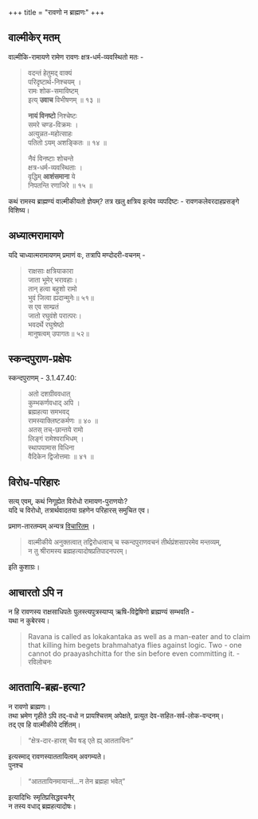 +++
title = "रावणो न ब्राह्मणः"
+++

## वाल्मीकेर् मतम्
वाल्मीकि-रामायणे रामेण रावणः क्षत्र-धर्म-व्यवस्थितो मतः -

> वदन्तं हेतुमद् वाक्यं  
परिदृष्टार्थ-निश्चयम् ।  
रामः शोक-समाविष्टम्  
इत्य् **उवाच** विभीषणम् ॥ १३ ॥
>
> **नायं विनष्टो** निश्चेष्टः  
समरे चण्ड-विक्रमः ।  
अत्युन्नत-महोत्साहः  
पतितो ऽयम् अशङ्कितः ॥ १४ ॥
>
> नैवं विनष्टाः शोचन्ते  
क्षत्र-धर्म-व्यवस्थिताः ।  
वृद्धिम् **आशंसमाना** ये  
निपतन्ति रणाजिरे ॥ १५ ॥

कथं रामस्य ब्राह्मण्यं वाल्मीकीयतो ज्ञेयम्? तत्र खलु क्षत्रिय इत्येव व्यपदिष्टः - रावणकलेवरदाहप्रसङ्गे विशिष्य।  

## अध्यात्मरामायणे
यदि चाध्यात्मरामायणम् प्रमाणं वः, तत्रापि मण्दोदरी-वचनम् - 

> राक्षसाः क्षत्रियाकारा  
जाता भूमेर् भरावहाः।  
तान् हत्वा बहुशो रामो  
भुवं जित्वा ह्यदान्मुनेः॥ ५१॥  
स एव साम्प्रतं  
जातो रघुवंशे परात्परः।  
भवदर्थे रघुश्रेष्ठो  
मानुषत्वम् उपागतः॥ ५२॥

## स्कन्दपुराण-प्रक्षेपः
स्कन्दपुराणम् - 3.1.47.40: 

> अतो दशग्रीववधात्  
कुम्भकर्णवधाद् अपि ।  
ब्रह्महत्या समभवद्  
रामस्याक्लिष्टकर्मणः ॥ ४० ॥  
> अतस् तच्-छान्तये रामो  
लिङ्गं रामेश्वराभिधम् ।  
स्थापयामास विधिना  
वैदिकेन द्विजोत्तमाः ॥ ४१ ॥

## विरोध-परिहारः
सत्य् एवम्, कथं निगूह्येत विरोधो रामायण-पुराणयोः?  
यदि च विरोधो, तत्रार्थवादतया ग्रहणेन परिहारस् समुचित एव।  

प्रमाण-तारतम्यम् अन्यत्र [विचारितम्](/rAmAyaNam/meta/rAmAkhyAne_parama-pramANam) । 

> वाल्मीकीये अनुक्तत्वात् तद्विरोधत्वाच् च स्कन्दपुराणवचनं तीर्थप्रंशसापरमेव मन्तव्यम्,  
न तु श्रीरामस्य ब्रह्महत्यादोषप्रतिपादनपरम्।

इति कुशाग्रः। 


## आचारतो ऽपि न
न हि रावणस्य राक्षसाधिपतेः पुलस्त्यपुत्रस्याप्य् ऋषि-विद्वेषिणो ब्राह्मण्यं सम्भवति -  
यथा न कुबेरस्य। 

>  Ravana is called as lokakantaka as well as a man-eater  and to claim that killing him begets brahmahatya flies against logic.  Two - one cannot do praayashchitta for the sin before even committing it. - रविलोचनः

## आततायि-ब्रह्म-हत्या?
न रावणो ब्राह्मणः।  
तथा भ्रमेण गृहीते ऽपि तद्-वधो न प्रायश्चित्तम् अपेक्षते, प्रत्युत देव-सहित-सर्व-लोक-वन्दनम्।  
तद् एव हि वाल्मीकीये दर्शितम्। 

> “क्षेत्र-दार-हारश् चैव षड् एते ह्य् आततायिनः” 

इत्यस्माद् रावणस्याततायित्वम् अवगम्यते।  
पुनश्च  

> “आततायिनमायान्तं…न तेन ब्रह्महा भवेत्” 

इत्यादिभिः स्मृतिप्रसिद्धवचनैर्  
न तस्य वधाद् ब्रह्महत्यादोषः।  


